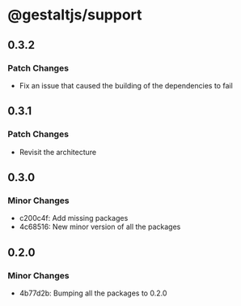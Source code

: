 # @gestaltjs/support

## 0.3.2

### Patch Changes

- Fix an issue that caused the building of the dependencies to fail

## 0.3.1

### Patch Changes

- Revisit the architecture

## 0.3.0

### Minor Changes

- c200c4f: Add missing packages
- 4c68516: New minor version of all the packages

## 0.2.0

### Minor Changes

- 4b77d2b: Bumping all the packages to 0.2.0
